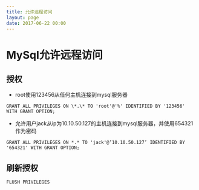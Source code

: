 ```yaml
---
title: 允许远程访问
layout: page
date: 2017-06-22 00:00
---
```


# MySql允许远程访问

## 授权

- root使用123456从任何主机连接到mysql服务器

`GRANT ALL PRIVILEGES ON \*.\* TO 'root'@'%' IDENTIFIED BY '123456' WITH GRANT OPTION;`

- 允许用户jack从ip为10.10.50.127的主机连接到mysql服务器，并使用654321作为密码

`GRANT ALL PRIVILEGES ON *.* TO 'jack'@’10.10.50.127’ IDENTIFIED BY '654321' WITH GRANT OPTION;`

## 刷新授权

`FLUSH PRIVILEGES`

